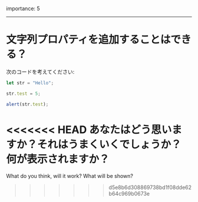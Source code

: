 importance: 5

---

# 文字列プロパティを追加することはできる？

次のコードを考えてください:

```js
let str = "Hello";

str.test = 5;

alert(str.test);
```

<<<<<<< HEAD
あなたはどう思いますか？それはうまくいくでしょうか？ 何が表示されますか？
=======
What do you think, will it work? What will be shown?
>>>>>>> d5e8b6d308869738bd1f08dde62b64c969b0673e
